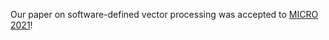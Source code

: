 Our paper on software-defined vector processing was accepted to [MICRO 2021][micro]!

[micro]: https://www.microarch.org/micro54/
